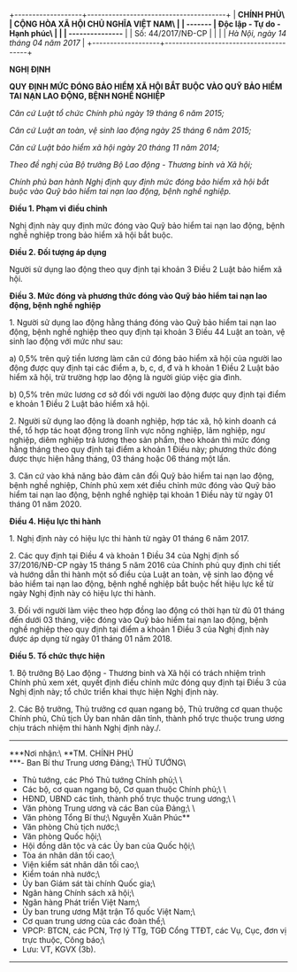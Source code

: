 +-------------------+---------------------------------------+
| **CHÍNH PHỦ\      | **CỘNG HÒA XÃ HỘI CHỦ NGHĨA VIỆT NAM\ |
| \-\-\-\-\-\--**   | Độc lập - Tự do - Hạnh phúc\          |
|                   | \-\-\-\-\-\-\-\-\-\-\-\-\-\--**       |
| Số: 44/2017/NĐ-CP |                                       |
|                   | *Hà Nội, ngày 14 tháng 04 năm 2017*   |
+-------------------+---------------------------------------+

**NGHỊ ĐỊNH**

**QUY ĐỊNH MỨC ĐÓNG BẢO HIỂM XÃ HỘI BẮT BUỘC VÀO QUỸ BẢO HIỂM TAI NẠN
LAO ĐỘNG, BỆNH NGHỀ NGHIỆP**

*Căn cứ Luật tổ chức Chính phủ ngày 19 tháng 6 năm 2015;*

*Căn cứ Luật an toàn, vệ sinh lao động ngày 25 tháng 6 năm 2015;*

*Căn cứ Luật bảo hiểm xã hội ngày 20 tháng 11 năm 2014;*

*Theo đề nghị của Bộ trưởng Bộ Lao động - Thương binh và Xã hội;*

*Chính phủ ban hành Nghị định quy định mức đóng bảo hiểm xã hội bắt buộc
vào Quỹ bảo hiểm tai nạn lao động, bệnh nghề nghiệp.*

**Điều 1. Phạm vi điều chỉnh**

Nghị định này quy định mức đóng vào Quỹ bảo hiểm tai nạn lao động, bệnh
nghề nghiệp trong bảo hiểm xã hội bắt buộc.

**Điều 2. Đối tượng áp dụng**

Người sử dụng lao động theo quy định tại khoản 3 Điều 2 Luật bảo hiểm xã
hội.

**Điều 3. Mức đóng và phương thức đóng vào Quỹ bảo hiểm tai nạn lao
động, bệnh nghề nghiệp**

1\. Người sử dụng lao động hằng tháng đóng vào Quỹ bảo hiểm tai nạn lao
động, bệnh nghề nghiệp theo quy định tại khoản 3 Điều 44 Luật an toàn,
vệ sinh lao động với mức như sau:

a\) 0,5% trên quỹ tiền lương làm căn cứ đóng bảo hiểm xã hội của người
lao động được quy định tại các điểm a, b, c, d, đ và h khoản 1 Điều 2
Luật bảo hiểm xã hội, trừ trường hợp lao động là người giúp việc gia
đình.

b\) 0,5% trên mức lương cơ sở đối với người lao động được quy định tại
điểm e khoản 1 Điều 2 Luật bảo hiểm xã hội.

2\. Người sử dụng lao động là doanh nghiệp, hợp tác xã, hộ kinh doanh cá
thể, tổ hợp tác hoạt động trong lĩnh vực nông nghiệp, lâm nghiệp, ngư
nghiệp, diêm nghiệp trả lương theo sản phẩm, theo khoán thì mức đóng
hằng tháng theo quy định tại điểm a khoản 1 Điều này; phương thức đóng
được thực hiện hằng tháng, 03 tháng hoặc 06 tháng một lần.

3\. Căn cứ vào khả năng bảo đảm cân đối Quỹ bảo hiểm tai nạn lao động,
bệnh nghề nghiệp, Chính phủ xem xét điều chỉnh mức đóng vào Quỹ bảo hiểm
tai nạn lao động, bệnh nghề nghiệp tại khoản 1 Điều này từ ngày 01 tháng
01 năm 2020.

**Điều 4. Hiệu lực thi hành**

1\. Nghị định này có hiệu lực thi hành từ ngày 01 tháng 6 năm 2017.

2\. Các quy định tại Điều 4 và khoản 1 Điều 34 của Nghị định số
37/2016/NĐ-CP ngày 15 tháng 5 năm 2016 của Chính phủ quy định chi tiết
và hướng dẫn thi hành một số điều của Luật an toàn, vệ sinh lao động về
bảo hiểm tai nạn lao động, bệnh nghề nghiệp bắt buộc hết hiệu lực kể từ
ngày Nghị định này có hiệu lực thi hành.

3\. Đối với người làm việc theo hợp đồng lao động có thời hạn từ đủ 01
tháng đến dưới 03 tháng, việc đóng vào Quỹ bảo hiểm tai nạn lao động,
bệnh nghề nghiệp theo quy định tại điểm a khoản 1 Điều 3 của Nghị định
này được áp dụng từ ngày 01 tháng 01 năm 2018.

**Điều 5. Tổ chức thực hiện**

1\. Bộ trưởng Bộ Lao động - Thương binh và Xã hội có trách nhiệm trình
Chính phủ xem xét, quyết định điều chỉnh mức đóng quy định tại Điều 3
của Nghị định này; tổ chức triển khai thực hiện Nghị định này.

2\. Các Bộ trưởng, Thủ trưởng cơ quan ngang bộ, Thủ trưởng cơ quan thuộc
Chính phủ, Chủ tịch Ủy ban nhân dân tỉnh, thành phố trực thuộc trung
ương chịu trách nhiệm thi hành Nghị định này./.

  ---------------------------------------------------------------------------------------------- --------------------
  ***Nơi nhận:\                                                                                  **TM. CHÍNH PHỦ\
  ***- Ban Bí thư Trung ương Đảng;\                                                              THỦ TƯỚNG\
  - Thủ tướng, các Phó Thủ tướng Chính phủ;\                                                     \
  - Các bộ, cơ quan ngang bộ, Cơ quan thuộc Chính phủ;\                                          \
  - HĐND, UBND các tỉnh, thành phố trực thuộc trung ương;\                                       \
  - Văn phòng Trung ương và các Ban của Đảng;\                                                   \
  - Văn phòng Tổng Bí thư;\                                                                      Nguyễn Xuân Phúc**
  - Văn phòng Chủ tịch nước;\                                                                    
  - Văn phòng Quốc hội;\                                                                         
  - Hội đồng dân tộc và các Ủy ban của Quốc hội;\                                                
  - Tòa án nhân dân tối cao;\                                                                    
  - Viện kiểm sát nhân dân tối cao;\                                                             
  - Kiểm toán nhà nước;\                                                                         
  - Ủy ban Giám sát tài chính Quốc gia;\                                                         
  - Ngân hàng Chính sách xã hội;\                                                                
  - Ngân hàng Phát triển Việt Nam;\                                                              
  - Ủy ban trung ương Mặt trận Tổ quốc Việt Nam;\                                                
  - Cơ quan trung ương của các đoàn thể;\                                                        
  - VPCP: BTCN, các PCN, Trợ lý TTg, TGĐ Cổng TTĐT, các Vụ, Cục, đơn vị trực thuộc, Công báo;\   
  - Lưu: VT, KGVX (3b).                                                                          

  ---------------------------------------------------------------------------------------------- --------------------
